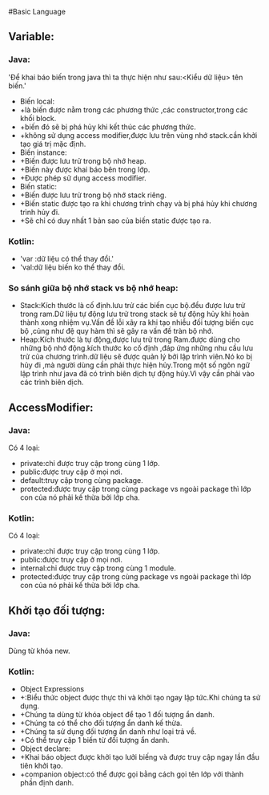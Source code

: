 #Basic Language
## Variable:
### Java:
'Để khai báo biến trong java thì ta thực hiện như sau:<Kiểu dữ liệu> tên biến.'
- Biến local:
-  +là biến được nằm trong các phương thức ,các constructor,trong các khối block.
-  +biến đó sẽ bị phá hủy khi kết thúc các phương thức.
-  +không sử dụng access modifier,được lưu trên vùng nhớ stack.cần khởi tạo giá trị mặc định.
- Biến instance:
-  +Biến được lưu trử trong bộ nhớ heap.
-  +Biến này được khai báo bên trong lớp.
-  +Được phép sử dụng access modifier.
- Biến static:
-  +Biến được lưu trử trong bộ nhớ stack riêng.
-  +Biến static được tạo ra khi chương trình chạy và bị phá hủy khi chương trình hủy đi.
-  +Sẽ chỉ có duy nhất 1 bản sao của biến static được tạo ra.
### Kotlin:
- 'var :dữ liệu có thể thay đổi.'
- 'val:dữ liệu biến ko thể thay đổi.
### So sánh giữa bộ nhớ stack vs bộ nhớ heap:
- Stack:Kích thước là cố định.lưu trử các biến cục bộ.đều 
được lưu trử trong ram.Dữ liệu tự động lưu trử trong stack
sẽ tự động hủy khi hoàn thành xong nhiệm vụ.Vấn đề lỗi xãy ra khi tạo nhiều đối tượng biến cục bộ ,củng như đệ quy hàm thì sẽ gây ra vấn đề tràn bộ nhớ.
- Heap:Kích thước là tự động,được lưu trử trong Ram.được 
dùng cho những bộ nhớ động.kích thước ko cố định ,đáp 
ứng những nhu cầu lưu trử của chương trình.dữ liệu sẽ được quản lý bởi lập trình viên.Nó ko bị hủy đi ,mà người dùng cần phải thực hiện hủy.Trong một số ngôn ngữ lập 
trình như java đã có trình biên dịch tự động hủy.Vì vậy cần phải vào các trình biên dịch.
## AccessModifier:
### Java:
Có 4 loại:
- private:chỉ được truy cập trong cùng 1 lớp.
- public:được truy cập ở mọi nơi.
- default:truy cập trong cùng package.
- protected:được truy cập trong cùng package vs ngoài package thì lớp con của nó phải kế thừa bởi lớp cha.
### Kotlin:
Có 4 loại:
- private:chỉ được truy cập trong cùng 1 lớp.
- public:được truy cập ở mọi nơi.
- internal:chỉ được truy cập trong cùng 1 module.
- protected:được truy cập trong cùng package vs ngoài package thì lớp con của nó phải kế thừa bởi lớp cha.
## Khởi tạo đối tượng:
### Java:
Dùng từ khóa new.
### Kotlin:
- Object Expressions
-  +:Biểu thức object  được thực thi và khởi tạo ngay lập tức.Khi chúng ta sử dụng.
-  +Chúng ta dùng từ khóa object để tạo 1 đối tượng ẩn danh.
-  +Chúng ta có thể cho đối tượng ẩn danh kế thừa.
-  +Chúng ta sử dụng đối tượng ẩn danh như loại trả về.
-  +Có thể truy cập 1 biến từ đối tượng ẩn danh.
- Object declare:
-  +Khai báo object được khởi  tạo lưởi biếng và được truy cập ngay lần đầu tiên khởi tạo.
-  +companion object:có thể được gọi bằng cách gọi tên lớp với thành phần định danh.

